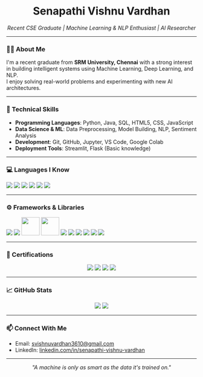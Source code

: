 <h1 align="center">Senapathi Vishnu Vardhan</h1>
<p align="center">
  <em>Recent CSE Graduate | Machine Learning & NLP Enthusiast | AI Researcher</em>
</p>

---

### 👨‍🎓 About Me

I'm a recent graduate from **SRM University, Chennai** with a strong interest in building intelligent systems using Machine Learning, Deep Learning, and NLP.  
I enjoy solving real-world problems and experimenting with new AI architectures.

---

### 🧠 Technical Skills

- **Programming Languages**: Python, Java, SQL, HTML5, CSS, JavaScript  
- **Data Science & ML**: Data Preprocessing, Model Building, NLP, Sentiment Analysis  
- **Development**: Git, GitHub, Jupyter, VS Code, Google Colab  
- **Deployment Tools**: Streamlit, Flask (Basic knowledge)

---

### 💻 Languages I Know

<p align="left">
  <img src="https://img.icons8.com/color/48/000000/python--v1.png"/>
  <img src="https://img.icons8.com/color/48/000000/java-coffee-cup-logo--v1.png"/>
  <img src="https://img.icons8.com/color/48/000000/javascript--v1.png"/>
  <img src="https://img.icons8.com/color/48/000000/html-5--v1.png"/>
  <img src="https://img.icons8.com/color/48/000000/css3.png"/>
  <img src="https://img.icons8.com/fluency/48/sql.png"/>
</p>

---

### ⚙️ Frameworks & Libraries

<p align="left">
  <img src="https://img.icons8.com/color/48/000000/tensorflow.png"/>
  <img src="https://img.icons8.com/color/48/000000/pytorch.png"/>
  <img src="https://upload.wikimedia.org/wikipedia/commons/8/84/Matplotlib_icon.svg" width="48" height="48"/>
  <img src="https://upload.wikimedia.org/wikipedia/commons/thumb/e/ed/Scikit_learn_logo_small.svg/800px-Scikit_learn_logo_small.svg.png" width="48" height="48"/>
  <img src="https://img.icons8.com/color/48/000000/opencv.png"/>
  <img src="https://img.icons8.com/color/48/000000/numpy.png"/>
  <img src="https://img.icons8.com/color/48/000000/pandas.png"/>
  <img src="https://img.icons8.com/color/48/000000/keras.png"/>
  <img src="https://img.icons8.com/fluency/48/000000/seaborn.png"/>
  <img src="https://img.icons8.com/color/48/000000/git.png"/>
</p>

---

### 📜 Certifications

<p align="center">
  <img src="https://img.icons8.com/external-flatart-icons-outline-flatarticons/64/000000/external-certificate-online-education-flatart-icons-outline-flatarticons.png"/>
  <img src="https://img.icons8.com/external-flatart-icons-outline-flatarticons/64/000000/external-certificate-online-education-flatart-icons-outline-flatarticons.png"/>
  <img src="https://img.icons8.com/external-flatart-icons-outline-flatarticons/64/000000/external-certificate-online-education-flatart-icons-outline-flatarticons.png"/>
  <img src="https://img.icons8.com/external-flatart-icons-outline-flatarticons/64/000000/external-certificate-online-education-flatart-icons-outline-flatarticons.png"/>
</p>

---

### 📈 GitHub Stats

<p align="center">
  <img src="https://github-readme-stats.vercel.app/api?username=SVISHNUVARDHAN3610&show_icons=true&theme=default&hide_border=true"/>
  <img src="https://github-readme-stats.vercel.app/api/top-langs/?username=SVISHNUVARDHAN3610&layout=compact&theme=default&hide_border=true"/>
</p>

---

### 📫 Connect With Me

- Email: svishnuvardhan3610@gmail.com  
- LinkedIn: [linkedin.com/in/senapathi-vishnu-vardhan](https://linkedin.com/in/senapathi-vishnu-vardhan)

---

<p align="center">
  <em>"A machine is only as smart as the data it's trained on."</em>
</p>
